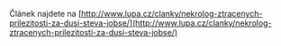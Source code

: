 <!-- dcterms:identifier = riderweblog#262 -->
<!-- dcterms:title = Nekrolog ztracených příležitostí za duši Steva Jobse -->
<!-- dcterms:abstract = Velký muž, který právě zemřel, nepřinesl jen převratné technologie, ale také obral budoucí generace o něco jako je mnoholičnost a kreativita pocházející ze zkoumání možností. -->
<!-- np9:categoryId = 2 -->
<!-- x4w:category = Lidé a jiná zvěř -->
<!-- np9:authorId = 1 -->
<!-- np9:authorEmail = michal.valasek@altairis.cz -->
<!-- dcterms:creator = Michal Altair Valášek -->
<!-- dcterms:created = 2011-10-07T10:51:28.573+02:00 -->
<!-- dcterms:dateAccepted = 2011-10-07T10:52:00+02:00 -->
<!-- x4w:alternateUrl = http://www.lupa.cz/clanky/nekrolog-ztracenych-prilezitosti-za-dusi-steva-jobse/ -->

Článek najdete na [http://www.lupa.cz/clanky/nekrolog-ztracenych-prilezitosti-za-dusi-steva-jobse/](http://www.lupa.cz/clanky/nekrolog-ztracenych-prilezitosti-za-dusi-steva-jobse/)